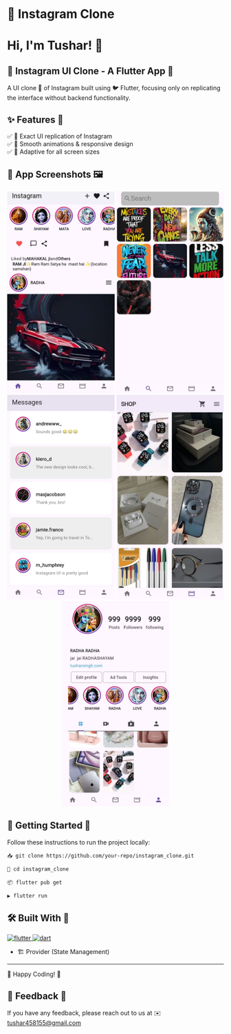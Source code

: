 # 📸 Instagram Clone

# Hi, I'm Tushar! 👋

## 📱 Instagram UI Clone - A Flutter App 🚀

A UI clone 📸 of Instagram built using 🐦 Flutter, focusing only on replicating the interface without backend functionality.

## ✨ Features 🌟

✅ 💠 Exact UI replication of Instagram  
✅ 🎨 Smooth animations & responsive design  
✅ 📱 Adaptive for all screen sizes

## 📸 App Screenshots 🖼️

<p align="center">
  <img src="/assets/ins1.jpg" alt="App Screenshot 1" width="250"/>
  <img src="/assets/ins2.jpg" alt="App Screenshot 1" width="250"/>
  <img src="/assets/ins3.jpg" alt="App Screenshot 1" width="250"/>
  <img src="/assets/ins4.jpg" alt="App Screenshot 1" width="250"/>
  <img src="/assets/ins5.jpg" alt="App Screenshot 1" width="250"/>
</p>

## 🚀 Getting Started 🏁

Follow these instructions to run the project locally:

```sh
📥 git clone https://github.com/your-repo/instagram_clone.git
```

```sh
📂 cd instagram_clone
```

```sh
📦 flutter pub get
```

```sh
▶️ flutter run
```

## 🛠 Built With 🔧

<a href="https://flutter.dev" target="_blank" rel="noreferrer">
    <img src="https://www.vectorlogo.zone/logos/flutterio/flutterio-icon.svg" alt="flutter" width="60" height="60"/>
</a>
<a href="https://dart.dev" target="_blank" rel="noreferrer">
    <img src="https://www.vectorlogo.zone/logos/dartlang/dartlang-icon.svg" alt="dart" width="60" height="60"/>
</a>

- 🏗️ Provider (State Management)

---

💙 Happy Coding! 🎉

## 💬 Feedback 📢

If you have any feedback, please reach out to us at ✉️ [tushar458155@gmail.com](mailto:tushar458155@gmail.com)  

